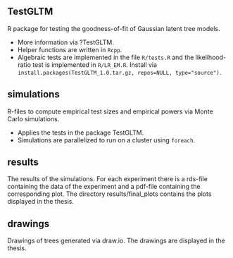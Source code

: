 ## TestGLTM
R package for testing the goodness-of-fit of Gaussian latent tree models. 
- More information via ?TestGLTM.
- Helper functions are written in `Rcpp`.
- Algebraic tests are implemented in the file `R/tests.R` and the likelihood-ratio test is implemented in `R/LR_EM.R`.
Install via `install.packages(TestGLTM_1.0.tar.gz, repos=NULL, type="source")`.

## simulations
R-files to compute empirical test sizes and empirical powers via Monte Carlo simulations. 
- Applies the tests in the package TestGLTM.
- Simulations are parallelized to run on a cluster using `foreach`.

## results
The results of the simulations. For each experiment there is a rds-file containing the data of the experiment and a pdf-file containing the corresponding plot. The directory results/final_plots contains the plots displayed in the thesis.

## drawings
Drawings of trees generated via draw.io. The drawings are displayed in the thesis.
